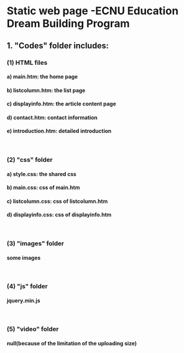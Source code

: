 # Static web page -ECNU Education Dream Building Program

## 1. "Codes" folder includes:
### (1) HTML files
#### a) main.htm: the home page
#### b) listcolumn.htm: the list page
#### c) displayinfo.htm: the article content page
#### d) contact.htm: contact information
#### e) introduction.htm: detailed introduction

<br>

### (2) "css" folder
#### a) style.css: the shared css
#### b) main.css: css of main.htm
#### c) listcolumn.css: css of listcolumn.htm
#### d) displayinfo.css: css of displayinfo.htm

<br>

### (3) "images" folder
#### some images

<br>

### (4) "js" folder
#### jquery.min.js

<br>

### (5) "video" folder
#### null(because of the limitation of the uploading size)

<br>
